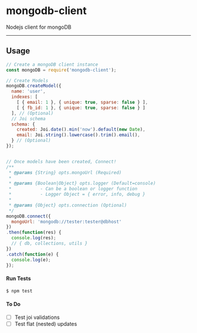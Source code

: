 # mongodb-client
Nodejs client for mongoDB

----

## Usage

```js
// Create a mongoDB client instance
const mongoDB = require('mongodb-client');

// Create Models
mongoDB.createModel({
  name: 'user',
  indexes: [
    [ { email: 1 }, { unique: true, sparse: false } ],
    [ { fb_id: 1 }, { unique: true, sparse: false } ]
  ], // (Optional)
  // Joi schema
  schema: {
    created: Joi.date().min('now').default(new Date),
    email: Joi.string().lowercase().trim().email(),
  } // (Optional)
});


// Once models have been created, Connect!
/**
 * @params {String} opts.mongoUrl (Required)
 *
 * @params {Boolean|Object} opts.logger (Default=console)
 *           - Can be a boolean or logger function
 *           - Logger Object = { error, info, debug }
 *
 * @params {Object} opts.connection (Optional)
 */
mongoDB.connect({
  mongoUrl: 'mongodb://tester:tester@dbhost'
})
.then(function(res) {
  console.log(res);
  // { db, collections, utils }
})
.catch(function(e) {
  console.log(e);
});
```


#### Run Tests
```bash
$ npm test
```

#### To Do
- [ ] Test joi validations
- [ ] Test flat (nested) updates

